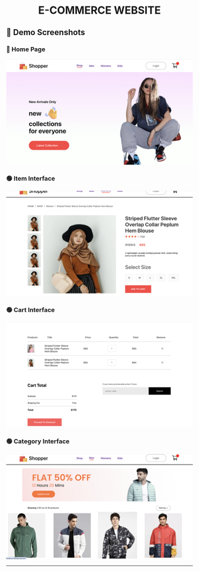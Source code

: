 <h1 align="center">E-COMMERCE WEBSITE</h1>


<h2>📸 Demo Screenshots</h2>

<h3>🔵 Home Page</h3>
<img src="https://github.com/Himanshijain-2005/E-Shopify/blob/main/one.png" alt="Home Page" width="600"/>

<h3>🟢 Item Interface</h3>
<img src="https://github.com/Himanshijain-2005/E-Shopify/blob/main/two.png" alt="Home Page" width="600"/>
<h3>🟢 Cart Interface</h3>
<img src="https://github.com/Himanshijain-2005/E-Shopify/blob/main/three.png" alt="Home Page" width="600"/>
<h3>🟢 Category Interface</h3>
<img src="https://github.com/Himanshijain-2005/E-Shopify/blob/main/four.png" alt="Home Page" width="600"/>

<hr>
